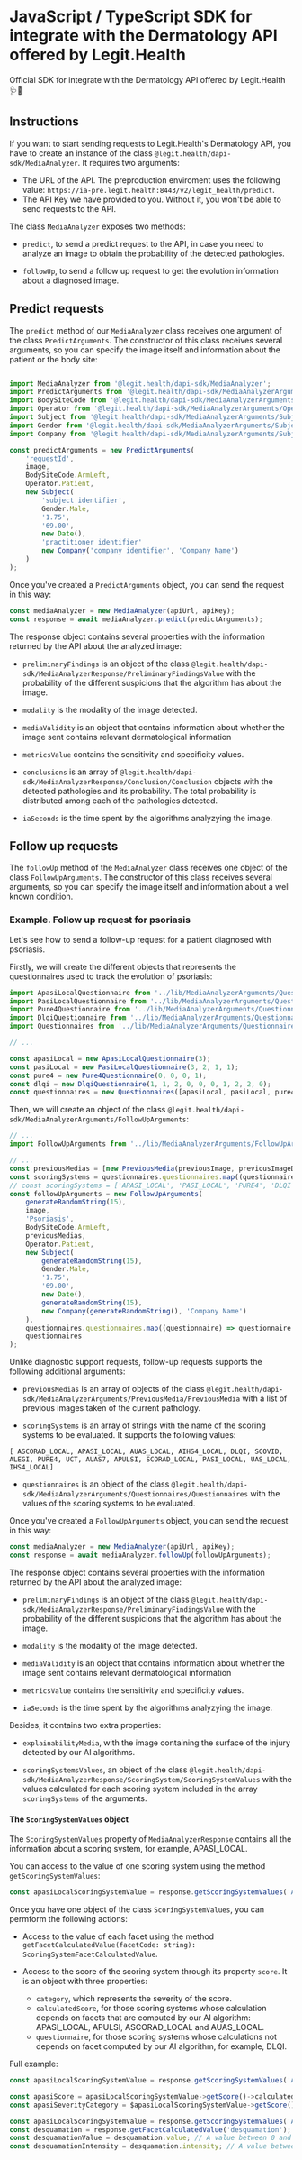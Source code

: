# JavaScript / TypeScript SDK for integrate with the Dermatology API offered by Legit.Health

Official SDK for integrate with the Dermatology API offered by Legit.Health 🩺🤖

## Instructions

If you want to start sending requests to Legit.Health's Dermatology API, you have to create an instance of the class `@legit.health/dapi-sdk/MediaAnalyzer`. It requires two arguments:

- The URL of the API. The preproduction enviroment uses the following value: `https://ia-pre.legit.health:8443/v2/legit_health/predict`. 
- The API Key we have provided to you. Without it, you won't be able to send requests to the API.

The class `MediaAnalyzer` exposes two methods:

- `predict`, to send a predict request to the API, in case you need to analyze an image to obtain the probability of the detected pathologies.

- `followUp`, to send a follow up request to get the evolution information about a diagnosed image.

## Predict requests

The `predict` method of our `MediaAnalyzer` class receives one argument of the class `PredictArguments`. The constructor of this class receives several arguments, so you can specify the image itself and information about the patient or the body site:

```js

import MediaAnalyzer from '@legit.health/dapi-sdk/MediaAnalyzer';
import PredictArguments from '@legit.health/dapi-sdk/MediaAnalyzerArguments/PredictArguments';
import BodySiteCode from '@legit.health/dapi-sdk/MediaAnalyzerArguments/BodySite/BodySiteCode';
import Operator from '@legit.health/dapi-sdk/MediaAnalyzerArguments/Operator/Operator';
import Subject from '@legit.health/dapi-sdk/MediaAnalyzerArguments/Subject/Subject';
import Gender from '@legit.health/dapi-sdk/MediaAnalyzerArguments/Subject/Gender';
import Company from '@legit.health/dapi-sdk/MediaAnalyzerArguments/Subject/Company';

const predictArguments = new PredictArguments(
    'requestId',
    image,
    BodySiteCode.ArmLeft,
    Operator.Patient,
    new Subject(
        'subject identifier',
        Gender.Male,
        '1.75',
        '69.00',
        new Date(),
        'practitioner identifier'
        new Company('company identifier', 'Company Name')
    )
);
```

Once you've created a `PredictArguments` object, you can send the request in this way:

```js
const mediaAnalyzer = new MediaAnalyzer(apiUrl, apiKey);
const response = await mediaAnalyzer.predict(predictArguments);
```

The response object contains several properties with the information returned by the API about the analyzed image:

- `preliminaryFindings` is an object of the class `@legit.health/dapi-sdk/MediaAnalyzerResponse/PreliminaryFindingsValue` with the probability of the different suspicions that the algorithm has about the image. 

- `modality` is the modality of the image detected. 

- `mediaValidity` is an object that contains information about whether the image sent contains relevant dermatological information

- `metricsValue` contains the sensitivity and specificity values. 

- `conclusions` is an array of `@legit.health/dapi-sdk/MediaAnalyzerResponse/Conclusion/Conclusion` objects with the detected pathologies and its probability. The total probability is distributed among each of the pathologies detected.

- `iaSeconds` is the time spent by the algorithms analyzying the image.

## Follow up requests

The `followUp` method of the `MediaAnalyzer` class receives one object of the class `FollowUpArguments`. The constructor of this class receives several arguments, so you can specify the image itself and information about a well known condition.

### Example. Follow up request for psoriasis

Let's see how to send a follow-up request for a patient diagnosed with psoriasis.

Firstly, we will create the different objects that represents the questionnaires used to track the evolution of psoriasis:

```ts
import ApasiLocalQuestionnaire from '../lib/MediaAnalyzerArguments/Questionnaires/ApasiLocalQuestionnaire';
import PasiLocalQuestionnaire from '../lib/MediaAnalyzerArguments/Questionnaires/PasiLocalQuestionnaire';
import Pure4Questionnaire from '../lib/MediaAnalyzerArguments/Questionnaires/Pure4Questionnaire';
import DlqiQuestionnaire from '../lib/MediaAnalyzerArguments/Questionnaires/DlqiQuestionnaire';
import Questionnaires from '../lib/MediaAnalyzerArguments/Questionnaires/Questionnaires';

// ...

const apasiLocal = new ApasiLocalQuestionnaire(3);
const pasiLocal = new PasiLocalQuestionnaire(3, 2, 1, 1);
const pure4 = new Pure4Questionnaire(0, 0, 0, 1);
const dlqi = new DlqiQuestionnaire(1, 1, 2, 0, 0, 0, 1, 2, 2, 0);
const questionnaires = new Questionnaires([apasiLocal, pasiLocal, pure4, dlqi]);
```

Then, we will create an object of the class `@legit.health/dapi-sdk/MediaAnalyzerArguments/FollowUpArguments`:

```ts
// ...
import FollowUpArguments from '../lib/MediaAnalyzerArguments/FollowUpArguments';

// ...
const previousMedias = [new PreviousMedia(previousImage, previousImageDate)];
const scoringSystems = questionnaires.questionnaires.map((questionnaire) => questionnaire.getName());
// const scoringSystems = ['APASI_LOCAL', 'PASI_LOCAL', 'PURE4', 'DLQI'];
const followUpArguments = new FollowUpArguments(
    generateRandomString(15),
    image,
    'Psoriasis',
    BodySiteCode.ArmLeft,
    previousMedias,
    Operator.Patient,
    new Subject(
        generateRandomString(15),
        Gender.Male,
        '1.75',
        '69.00',
        new Date(),
        generateRandomString(15),
        new Company(generateRandomString(), 'Company Name')
    ),
    questionnaires.questionnaires.map((questionnaire) => questionnaire.getName()),
    questionnaires
);
```

Unlike diagnostic support requests, follow-up requests supports the following additional arguments:

- `previousMedias` is an array of objects of the class `@legit.health/dapi-sdk/MediaAnalyzerArguments/PreviousMedia/PreviousMedia` with a list of previous images taken of the current pathology.

- `scoringSystems` is an array of strings with the name of the scoring systems to be evaluated. It supports the following values:

```
[ ASCORAD_LOCAL, APASI_LOCAL, AUAS_LOCAL, AIHS4_LOCAL, DLQI, SCOVID, ALEGI, PURE4, UCT, AUAS7, APULSI, SCORAD_LOCAL, PASI_LOCAL, UAS_LOCAL, IHS4_LOCAL]
```

- `questionnaires` is an object of the class `@legit.health/dapi-sdk/MediaAnalyzerArguments/Questionnaires/Questionnaires` with the values of the scoring systems to be evaluated.

Once you've created a `FollowUpArguments` object, you can send the request in this way:

```ts
const mediaAnalyzer = new MediaAnalyzer(apiUrl, apiKey);
const response = await mediaAnalyzer.followUp(followUpArguments);
```

The response object contains several properties with the information returned by the API about the analyzed image:

- `preliminaryFindings` is an object of the class `@legit.health/dapi-sdk/MediaAnalyzerResponse/PreliminaryFindingsValue` with the probability of the different suspicions that the algorithm has about the image.

- `modality` is the modality of the image detected.

- `mediaValidity` is an object that contains information about whether the image sent contains relevant dermatological information

- `metricsValue` contains the sensitivity and specificity values.

- `iaSeconds` is the time spent by the algorithms analyzying the image.

Besides, it contains two extra properties:

- `explainabilityMedia`, with the image containing the surface of the injury detected by our AI algorithms.

- `scoringSystemsValues`, an object of the class `@legit.health/dapi-sdk/MediaAnalyzerResponse/ScoringSystem/ScoringSystemValues` with the values calculated for each scoring system included in the array `scoringSystems` of the arguments.

#### The `ScoringSystemValues` object

The `ScoringSystemValues` property of `MediaAnalyzerResponse` contains all the information about a scoring system, for example, APASI_LOCAL.

You can access to the value of one scoring system using the method `getScoringSystemValues`:

```ts
const apasiLocalScoringSystemValue = response.getScoringSystemValues('APASI_LOCAL');
```

Once you have one object of the class `ScoringSystemValues`, you can permform the following actions:

- Access to the value of each facet using the method `getFacetCalculatedValue(facetCode: string): ScoringSystemFacetCalculatedValue`.

- Access to the score of the scoring system through its property `score`. It is an object with three properties:

    - `category`, which represents the severity of the score.
    - `calculatedScore`, for those scoring systems whose calculation depends on facets that are computed by our AI algorithm: APASI_LOCAL, APULSI, ASCORAD_LOCAL and AUAS_LOCAL.
    - `questionnaire`, for those scoring systems whose calculations not depends on facet computed by our AI algorithm, for example, DLQI.

Full example:

```ts
const apasiLocalScoringSystemValue = response.getScoringSystemValues('APASI_LOCAL');

const apasiScore = apasiLocalScoringSystemValue->getScore()->calculatedScore;
const apasiSeverityCategory = $apasiLocalScoringSystemValue->getScore()->category;

const apasiLocalScoringSystemValue = response.getScoringSystemValues('APASI_LOCAL');
const desquamation = response.getFacetCalculatedValue('desquamation');
const desquamationValue = desquamation.value; // A value between 0 and 4 as the PASI states
const desquamationIntensity = desquamation.intensity; // A value between 0 and 100 reflecting the intensity of the desquamation
```
